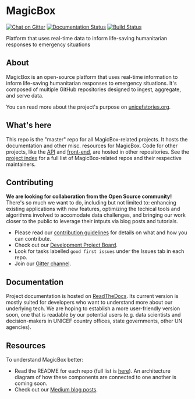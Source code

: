 MagicBox
========

[![Chat on Gitter](https://badges.gitter.im/unicef-innovation-dev/Lobby.png)](https://gitter.im/unicef-innovation-dev/Lobby)
[![Documentation Status](https://readthedocs.org/projects/magicbox/badge/?version=latest)](https://magicbox.readthedocs.io/en/latest/?badge=latest)
[![Build Status](https://travis-ci.org/unicef/magicbox.svg?branch=master)](https://travis-ci.org/unicef/magicbox)

Platform that uses real-time data to inform life-saving humanitarian responses
to emergency situations


## About

MagicBox is an open-source platform that uses real-time information to inform
life-saving humanitarian responses to emergency situations. It's composed of
multiple GitHub repositories designed to ingest, aggregate, and serve data.

You can read more about the project's purpose on
[unicefstories.org](http://unicefstories.org/magicbox/).


## What's here

This repo is the "master" repo for all MagicBox-related projects. It hosts 
the documentation and other misc. resources for MagicBox. Code for other
projects, like the [API](https://github.com/unicef/magicbox-open-api) and 
[front-end](https://github.com/unicef/magicbox-maps), are hosted in other 
repositories. See the [project index](https://github.com/unicef/magicbox/blob/master/project-index.md)
for a full list of MagicBox-related repos and their respective maintainers.

## Contributing

**We are looking for collaboration from the Open Source community!** There's
so much we want to do, including but not limited to: enhancing existing 
applications with new features, optimizing the techical tools and algorithms 
involved to accomodate data challenges, and bringing our work closer to
the public to leverage their intputs via blog posts and tutorials.

* Please read our [contribution guidelines](https://github.com/unicef/magicbox/blob/master/.github/CONTRIBUTING.md) 
for details on what and how you can contribute.
* Check out our [Development Project Board](https://github.com/orgs/unicef/projects/2).
* Look for tasks labelled `good first issues` under the Issues tab in each repo.
* Join our [Gitter channel](https://gitter.im/unicef-innovation-dev/Lobby).


## Documentation

Project documentation is hosted on
[ReadTheDocs](https://magicbox.readthedocs.io/). Its current version is mostly suited 
for developers who want to understand more about our underlying tech. We are hoping to
establish a more user-friendly version soon, one that is readable by our potential users 
(e.g. data scientists and decision-makers in UNICEF country offices, state governments, 
other UN agencies).


## Resources

To understand MagicBox better:

* Read the README for each repo (full list is [here](https://github.com/unicef/magicbox/blob/master/project-index.md)). 
An architecture diagram of how these components are connected to one another is coming soon.
* Check out our [Medium blog posts](https://medium.com/@mikefabrikant/latest).
